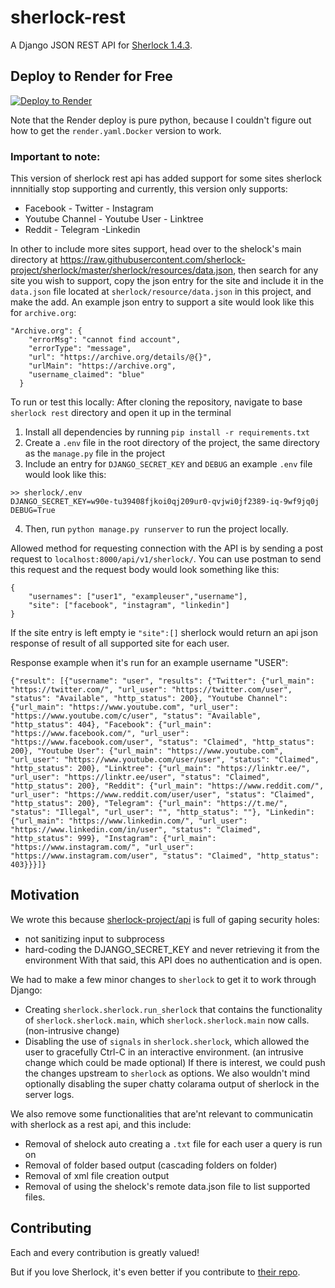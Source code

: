 # sherlock-rest

A Django JSON REST API for [Sherlock 1.4.3](https://github.com/sherlock-project/sherlock).

## Deploy to Render for Free

<a href="https://render.com/deploy?repo=https://github.com/turian/sherlock-rest.git">
<img src="https://render.com/images/deploy-to-render-button.svg" alt="Deploy to Render" />
</a>

Note that the Render deploy is pure python, because I couldn't
figure out how to get the `render.yaml.Docker` version to work.

### Important to note:
This version of sherlock rest api has added support for some sites sherlock innnitially 
stop supporting and currently, this version only supports:
- Facebook        - Twitter      - Instagram
- Youtube Channel - Youtube User - Linktree
- Reddit          - Telegram     -Linkedin

In other to include more sites support, head over to the shelock's main directory at 
https://raw.githubusercontent.com/sherlock-project/sherlock/master/sherlock/resources/data.json, 
then search for any site you wish to support, copy the json entry for the site and include it in 
the `data.json` file located at `sherlock/resource/data.json` in this project, and make the add. 
An example json entry to support a site would look like this for `archive.org`:
```
"Archive.org": {
    "errorMsg": "cannot find account",
    "errorType": "message",
    "url": "https://archive.org/details/@{}",
    "urlMain": "https://archive.org",
    "username_claimed": "blue"
  }
 ```

To run or test this locally:
After cloning the repository, navigate to base `sherlock rest` directory and open it up in the terminal

1. Install all dependencies by running `pip install -r requirements.txt`
2. Create a `.env` file in the root directory of the project, the same directory as the `manage.py` file in the project
3. Include an entry for `DJANGO_SECRET_KEY` and `DEBUG` an example `.env` file would look like this:
 ```
 >> sherlock/.env
 DJANGO_SECRET_KEY=w90e-tu39408fjkoi0qj209ur0-qvjwi0jf2389-iq-9wf9jq0j
 DEBUG=True
```
4. Then, run `python manage.py runserver` to run the project locally.

Allowed method for requesting connection with the API is by sending a post request to `localhost:8000/api/v1/sherlock/`.
You can use postman to send this request and the request body would look something like this:
```
{
    "usernames": ["user1", "exampleuser","username"], 
    "site": ["facebook", "instagram", "linkedin"]
} 
```
If the site entry is left empty ie `"site":[]` sherlock would return an api json response of result of all supported site for each user.

Response example when it's run for an example username "USER":
```
{"result": [{"username": "user", "results": {"Twitter": {"url_main": "https://twitter.com/", "url_user": "https://twitter.com/user", "status": "Available", "http_status": 200}, "Youtube Channel": {"url_main": "https://www.youtube.com", "url_user": "https://www.youtube.com/c/user", "status": "Available", "http_status": 404}, "Facebook": {"url_main": "https://www.facebook.com/", "url_user": "https://www.facebook.com/user", "status": "Claimed", "http_status": 200}, "Youtube User": {"url_main": "https://www.youtube.com", "url_user": "https://www.youtube.com/user/user", "status": "Claimed", "http_status": 200}, "Linktree": {"url_main": "https://linktr.ee/", "url_user": "https://linktr.ee/user", "status": "Claimed", "http_status": 200}, "Reddit": {"url_main": "https://www.reddit.com/", "url_user": "https://www.reddit.com/user/user", "status": "Claimed", "http_status": 200}, "Telegram": {"url_main": "https://t.me/", "status": "Illegal", "url_user": "", "http_status": ""}, "Linkedin": {"url_main": "https://www.linkedin.com/", "url_user": "https://www.linkedin.com/in/user", "status": "Claimed", "http_status": 999}, "Instagram": {"url_main": "https://www.instagram.com/", "url_user": "https://www.instagram.com/user", "status": "Claimed", "http_status": 403}}}]}
```


## Motivation

We wrote this because [sherlock-project/api](https://github.com/sherlock-project/api) is full of gaping security holes:
* not sanitizing input to subprocess
* hard-coding the DJANGO_SECRET_KEY and never retrieving it from the environment
With that said, this API does no authentication and is open.

We had to make a few minor changes to `sherlock` to get it to work
through Django:
* Creating `sherlock.sherlock.run_sherlock` that contains
the functionality of `sherlock.sherlock.main`, which `sherlock.sherlock.main` now calls. (non-intrusive change)
* Disabling the use of `signals` in `sherlock.sherlock`, which allowed the user to gracefully Ctrl-C in an interactive environment. (an intrusive change which could be made optional)
If there is interest, we could push the changes upstream to `sherlock`
as options. We also wouldn't mind optionally disabling the super chatty colarama output of sherlock in the server logs.

We also remove some functionalities that are'nt relevant to communicatin with sherlock as a rest api, and this include:
- Removal of shelock auto creating a `.txt` file for each user a query is run on
- Removal of folder based output (cascading folders on folder)
- Removal of xml file creation output
- Removal of using the shelock's remote data.json file to list supported files.

## Contributing

Each and every contribution is greatly valued!

But if you love Sherlock, it's even better if you contribute to [their repo](https://github.com/sherlock-project/sherlock).
